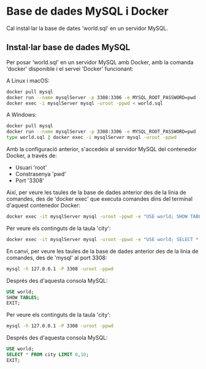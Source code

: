 # Base de dades MySQL i Docker

Cal instal·lar la base de dates 'world.sql' en un servidor MySQL.

## Instal·lar base de dades MySQL

Per posar 'world.sql' en un servidor MySQL amb Docker, amb la comanda 'docker' disponible i el servei 'Docker' funcionant:

A Linux i macOS:
```bash
docker pull mysql
docker run --name mysqlServer -p 3308:3306 -e MYSQL_ROOT_PASSWORD=pwd -d mysql
docker exec -i mysqlServer mysql -uroot -ppwd < world.sql
```

A Windows:
```bash
docker pull mysql
docker run --name mysqlServer -p 3308:3306 -e MYSQL_ROOT_PASSWORD=pwd -d mysql
type world.sql | docker exec -i mysqlServer mysql -uroot -ppwd
```

Amb la configuració anterior, s'accedeix al servidor MySQL del contenedor Docker, a través de:

* Usuari 'root'
* Constrasenya 'pwd'
* Port '3308'

Així, per veure les taules de la base de dades anterior des de la linia de comandes, des de 'docker exec' que executa comandes dins del terminal d'aquest contenedor Docker:

```bash
docker exec -it mysqlServer mysql -uroot -ppwd -e "USE world; SHOW TABLES;"
```

Per veure els continguts de la taula 'city':

```bash
docker exec -it mysqlServer mysql -uroot -ppwd -e "USE world; SELECT * FROM city LIMIT 0,10;"
```

En canvi, per veure les taules de la base de dades anterior des de la linia de comandes, des de 'mysql' al port 3308:

```bash
mysql -h 127.0.0.1 -P 3308 -uroot -ppwd
```

Després des d'aquesta consola MySQL:
```SQL
USE world;
SHOW TABLES;
EXIT;
```

Per veure els continguts de la taula 'city':

```bash
mysql -h 127.0.0.1 -P 3308 -uroot -ppwd
```

Després des d'aquesta consola MySQL:
```SQL
USE world;
SELECT * FROM city LIMIT 0,10;
EXIT;
```

